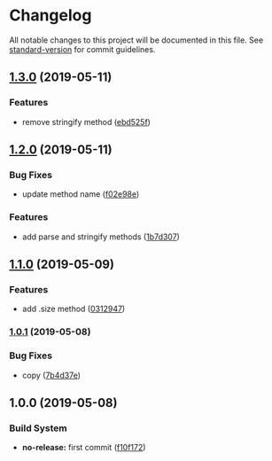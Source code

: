 # Changelog

All notable changes to this project will be documented in this file. See [standard-version](https://github.com/conventional-changelog/standard-version) for commit guidelines.

## [1.3.0](https://github.com/Kikobeats/luminati-tunnel/compare/v1.2.0...v1.3.0) (2019-05-11)


### Features

* remove stringify method ([ebd525f](https://github.com/Kikobeats/luminati-tunnel/commit/ebd525f))



## [1.2.0](https://github.com/Kikobeats/luminati-tunnel/compare/v1.1.0...v1.2.0) (2019-05-11)


### Bug Fixes

* update method name ([f02e98e](https://github.com/Kikobeats/luminati-tunnel/commit/f02e98e))


### Features

* add parse and stringify methods ([1b7d307](https://github.com/Kikobeats/luminati-tunnel/commit/1b7d307))



## [1.1.0](https://github.com/Kikobeats/luminati-tunnel/compare/v1.0.1...v1.1.0) (2019-05-09)


### Features

* add .size method ([0312947](https://github.com/Kikobeats/luminati-tunnel/commit/0312947))



### [1.0.1](https://github.com/Kikobeats/luminati-tunnel/compare/v1.0.0...v1.0.1) (2019-05-08)


### Bug Fixes

* copy ([7b4d37e](https://github.com/Kikobeats/luminati-tunnel/commit/7b4d37e))



## 1.0.0 (2019-05-08)


### Build System

* **no-release:** first commit ([f10f172](https://github.com/Kikobeats/luminati-tunnel/commit/f10f172))
